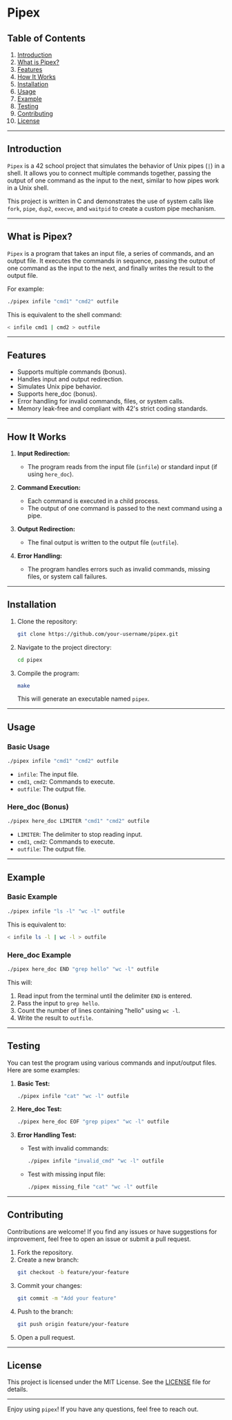 # Pipex

## Table of Contents
1. [Introduction](#introduction)
2. [What is Pipex?](#what-is-pipex)
3. [Features](#features)
4. [How It Works](#how-it-works)
5. [Installation](#installation)
6. [Usage](#usage)
7. [Example](#example)
8. [Testing](#testing)
9. [Contributing](#contributing)
10. [License](#license)

---

## Introduction
`Pipex` is a 42 school project that simulates the behavior of Unix pipes (`|`) in a shell. It allows you to connect multiple commands together, passing the output of one command as the input to the next, similar to how pipes work in a Unix shell.

This project is written in C and demonstrates the use of system calls like `fork`, `pipe`, `dup2`, `execve`, and `waitpid` to create a custom pipe mechanism.

---

## What is Pipex?
`Pipex` is a program that takes an input file, a series of commands, and an output file. It executes the commands in sequence, passing the output of one command as the input to the next, and finally writes the result to the output file.

For example:
```bash
./pipex infile "cmd1" "cmd2" outfile
```
This is equivalent to the shell command:
```bash
< infile cmd1 | cmd2 > outfile
```

---

## Features
- Supports multiple commands (bonus).
- Handles input and output redirection.
- Simulates Unix pipe behavior.
- Supports here_doc (bonus).
- Error handling for invalid commands, files, or system calls.
- Memory leak-free and compliant with 42's strict coding standards.

---

## How It Works
1. **Input Redirection:**
   - The program reads from the input file (`infile`) or standard input (if using `here_doc`).

2. **Command Execution:**
   - Each command is executed in a child process.
   - The output of one command is passed to the next command using a pipe.

3. **Output Redirection:**
   - The final output is written to the output file (`outfile`).

4. **Error Handling:**
   - The program handles errors such as invalid commands, missing files, or system call failures.

---

## Installation
1. Clone the repository:
   ```bash
   git clone https://github.com/your-username/pipex.git
   ```
2. Navigate to the project directory:
   ```bash
   cd pipex
   ```
3. Compile the program:
   ```bash
   make
   ```
   This will generate an executable named `pipex`.

---

## Usage
### Basic Usage
```bash
./pipex infile "cmd1" "cmd2" outfile
```
- `infile`: The input file.
- `cmd1`, `cmd2`: Commands to execute.
- `outfile`: The output file.

### Here_doc (Bonus)
```bash
./pipex here_doc LIMITER "cmd1" "cmd2" outfile
```
- `LIMITER`: The delimiter to stop reading input.
- `cmd1`, `cmd2`: Commands to execute.
- `outfile`: The output file.

---

## Example
### Basic Example
```bash
./pipex infile "ls -l" "wc -l" outfile
```
This is equivalent to:
```bash
< infile ls -l | wc -l > outfile
```

### Here_doc Example
```bash
./pipex here_doc END "grep hello" "wc -l" outfile
```
This will:
1. Read input from the terminal until the delimiter `END` is entered.
2. Pass the input to `grep hello`.
3. Count the number of lines containing "hello" using `wc -l`.
4. Write the result to `outfile`.

---

## Testing
You can test the program using various commands and input/output files. Here are some examples:

1. **Basic Test:**
   ```bash
   ./pipex infile "cat" "wc -l" outfile
   ```

2. **Here_doc Test:**
   ```bash
   ./pipex here_doc EOF "grep pipex" "wc -l" outfile
   ```

3. **Error Handling Test:**
   - Test with invalid commands:
     ```bash
     ./pipex infile "invalid_cmd" "wc -l" outfile
     ```
   - Test with missing input file:
     ```bash
     ./pipex missing_file "cat" "wc -l" outfile
     ```

---

## Contributing
Contributions are welcome! If you find any issues or have suggestions for improvement, feel free to open an issue or submit a pull request.

1. Fork the repository.
2. Create a new branch:
   ```bash
   git checkout -b feature/your-feature
   ```
3. Commit your changes:
   ```bash
   git commit -m "Add your feature"
   ```
4. Push to the branch:
   ```bash
   git push origin feature/your-feature
   ```
5. Open a pull request.

---

## License
This project is licensed under the MIT License. See the [LICENSE](LICENSE) file for details.

---

Enjoy using `pipex`! If you have any questions, feel free to reach out.
